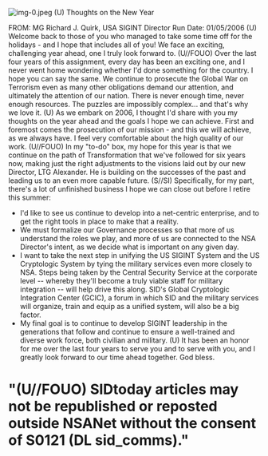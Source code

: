 ![img-0.jpeg](img-0.jpeg)
(U) Thoughts on the New Year

FROM: MG Richard J. Quirk, USA
SIGINT Director
Run Date: 01/05/2006
(U) Welcome back to those of you who managed to take some time off for the holidays - and I hope that includes all of you! We face an exciting, challenging year ahead, one I truly look forward to.
(U//FOUO) Over the last four years of this assignment, every day has been an exciting one, and I never went home wondering whether I'd done something for the country. I hope you can say the same. We continue to prosecute the Global War on Terrorism even as many other obligations demand our attention, and ultimately the attention of our nation. There is never enough time, never enough resources. The puzzles are impossibly complex... and that's why we love it.
(U) As we embark on 2006, I thought I'd share with you my thoughts on the year ahead and the goals I hope we can achieve. First and foremost comes the prosecution of our mission - and this we will achieve, as we always have. I feel very comfortable about the high quality of our work.
(U//FOUO) In my "to-do" box, my hope for this year is that we continue on the path of Transformation that we've followed for six years now, making just the right adjustments to the visions laid out by our new Director, LTG Alexander. He is building on the successes of the past and leading us to an even more capable future.
(S//SI) Specifically, for my part, there's a lot of unfinished business I hope we can close out before I retire this summer:

- I'd like to see us continue to develop into a net-centric enterprise, and to get the right tools in place to make that a reality.
- We must formalize our Governance processes so that more of us understand the roles we play, and more of us are connected to the NSA Director's intent, as we decide what is important on any given day.
- I want to take the next step in unifying the US SIGINT System and the US Cryptologic System by tying the military services even more closely to NSA. Steps being taken by the Central Security Service at the corporate level -- whereby they'll become a truly viable staff for military integration -- will help drive this along. SID's Global Cryptologic Integration Center (GCIC), a forum in which SID and the military services will organize, train and equip as a unified system, will also be a big factor.
- My final goal is to continue to develop SIGINT leadership in the generations that follow and continue to ensure a well-trained and diverse work force, both civilian and military.
(U) It has been an honor for me over the last four years to serve you and to serve with you, and I greatly look forward to our time ahead together. God bless.


# "(U//FOUO) SIDtoday articles may not be republished or reposted outside NSANet without the consent of S0121 (DL sid_comms)."


